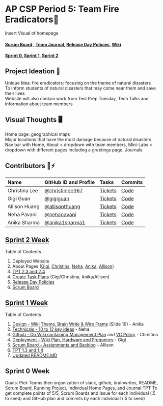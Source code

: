 # AP CSP Period 5: Team Fire Eradicators🧯
Insert Visual of homepage<br>

#### [Scrum Board](https://github.com/christinlee367/n225_fire_eradicators/projects/1) , [Team Journal](https://docs.google.com/presentation/d/1DApdo31H95xfT2xFg8UQQlewpzwJxkxVgRRZPVxQS9U/edit?usp=sharing), [Release Day Policies](https://github.com/anika1sharma1/n225_FireEradicatorsTheSequel/wiki#deployment-hardware-and-frequency), [Wiki](https://github.com/anika1sharma1/n225_FireEradicatorsTheSequel/wiki)
#### [Sprint 0](https://github.com/anika1sharma1/n225_FireEradicatorsTheSequel/blob/main/README.md#sprint-0-week), [Sprint 1](https://github.com/anika1sharma1/n225_FireEradicatorsTheSequel/blob/main/README.md#sprint-1-week), [Sprint 2](https://github.com/anika1sharma1/n225_FireEradicatorsTheSequel/blob/main/README.md#sprint-2-week)

## Project Ideation 🚀
Unique Idea: fire eradicators: focusing on the theme of natural disasters<br>
To inform students of natural disasters that may come near them and save their lives<br>
Website will also contain work from Test Prep Tuesday, Tech Talks and information about team members<br>

## Visual Thoughts 🖥
Home page: geographical maps<br>
Major locations that have the most damage because of natural disasters<br>
Nav bar with Home, About > dropdown with team members, Mini-Labs > dropdown with different pages including a greetings page, Journals<br>

## Contributors 👋⚡️
| Name | GitHub ID and Profile | Tasks | Commits |
|:-----|:----------------------|:------|:--------|
| Christina Lee | [@christinlee367](https://github.com/christinlee367) | [Tickets](https://github.com/anika1sharma1/n225_FireEradicatorsTheSequel/issues/assigned/christinlee367) |[Code](https://github.com/anika1sharma1/n225_FireEradicatorsTheSequel/commits?author=christinlee367)
| Gigi Guan | [@gigiguan](https://github.com/gigiguan) | [Tickets](https://github.com/anika1sharma1/n225_FireEradicatorsTheSequel/issues/assigned/gigiguan) |[Code](https://github.com/anika1sharma1/n225_FireEradicatorsTheSequel/commits?author=gigiguan)
| Allison Huang | [@allisonthuang](https://github.com/allisonthuang) | [Tickets](https://github.com/anika1sharma1/n225_FireEradicatorsTheSequel/issues/assigned/allisonthuang) |[Code](https://github.com/anika1sharma1/n225_FireEradicatorsTheSequel/commits?author=allisonthuang)
| Neha Pavani | [@nehapavani](https://github.com/nehapavani) | [Tickets](https://github.com/anika1sharma1/n225_FireEradicatorsTheSequel/issues/assigned/nehapavani) |[Code](https://github.com/anika1sharma1/n225_FireEradicatorsTheSequel/commits?author=nehapavani)
| Anika Sharma | [@anika1sharma1](https://github.com/anika1sharma1) | [Tickets](https://github.com/anika1sharma1/n225_FireEradicatorsTheSequel/issues/assigned/anika1sharma1) |[Code](https://github.com/anika1sharma1/n225_FireEradicatorsTheSequel/commits?author=anika1sharma1)

## [Sprint 2 Week](https://github.com/anika1sharma1/n225_FireEradicatorsTheSequel/issues/27)
Table of Contents<br>
1. Deployed Website
2. About Pages ([Gigi](https://github.com/anika1sharma1/n225_FireEradicatorsTheSequel/issues/4), [Christina](https://github.com/anika1sharma1/n225_FireEradicatorsTheSequel/issues/5), [Neha](https://github.com/anika1sharma1/n225_FireEradicatorsTheSequel/issues/3), [Anika](https://github.com/anika1sharma1/n225_FireEradicatorsTheSequel/issues/2), [Allison](https://github.com/anika1sharma1/n225_FireEradicatorsTheSequel/issues/1))
3. [TPT 2.3 and 2.4](https://docs.google.com/presentation/d/1DApdo31H95xfT2xFg8UQQlewpzwJxkxVgRRZPVxQS9U/edit?usp=sharing)
4. [Create Task Plans](https://github.com/anika1sharma1/n225_FireEradicatorsTheSequel/issues/9) (Gigi/Christina, Anika/Allison)
5. [Release Day Policies](https://github.com/anika1sharma1/n225_FireEradicatorsTheSequel/wiki#deployment-hardware-and-frequency)
6. [Scrum Board](https://github.com/christinlee367/n225_fire_eradicators/projects/1)

## [Sprint 1 Week](https://github.com/anika1sharma1/n225_FireEradicatorsTheSequel/issues/11)<br>
Table of Contents<br>
1. [Design - Wiki Theme, Brain Write & Wire Frame](https://docs.google.com/presentation/d/1DApdo31H95xfT2xFg8UQQlewpzwJxkxVgRRZPVxQS9U/edit?usp=sharing) (Slide 19) - Anika
2. [Technicals - 10 to 12 key ideas](https://github.com/anika1sharma1/n225_FireEradicatorsTheSequel/wiki#key-ideas-and-features) - Neha
3. [Github - On Wiki containing Management Plan](https://github.com/anika1sharma1/n225_FireEradicatorsTheSequel/wiki#how-have-you-started-your-github-project) and [VC Policy](https://github.com/anika1sharma1/n225_FireEradicatorsTheSequel/issues/20) - Christina
4. [Deployment - Wiki Plan, Hardware and Frequency](https://github.com/anika1sharma1/n225_FireEradicatorsTheSequel/wiki#deployment-hardware-and-frequency) - Gigi
5. [Scrum Board - Assignments and Backlog](https://github.com/anika1sharma1/n225_FireEradicatorsTheSequel/projects/1) - Allison
6. [TPT 1.3 and 1.4](https://docs.google.com/presentation/d/1DApdo31H95xfT2xFg8UQQlewpzwJxkxVgRRZPVxQS9U/edit?usp=sharing)
7. [Updated README.MD](https://github.com/anika1sharma1/n225_FireEradicatorsTheSequel/blob/main/README.md)

## Sprint 0 Week  
Goals: Pick Teams then organization of slack, github, brainwrites, README, Scrum Board, Running Project, Individual Home Pages, and Journal TPT
To get complete points of 5/5, Scrum Boards and Issue for each individual (.5 to seed) and GitHub plan and commits by each individual (.5 to seed)
